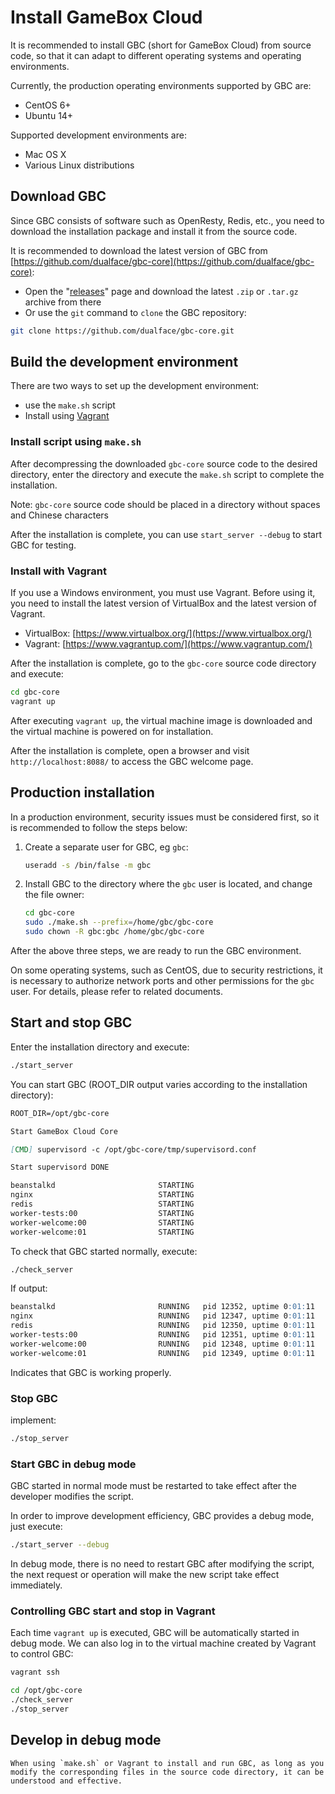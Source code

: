 # Install GameBox Cloud

It is recommended to install GBC (short for GameBox Cloud) from source code, so that it can adapt to different operating systems and operating environments.

Currently, the production operating environments supported by GBC are:

- CentOS 6+
-   Ubuntu 14+

Supported development environments are:

- Mac OS X
- Various Linux distributions


## Download GBC

Since GBC consists of software such as OpenResty, Redis, etc., you need to download the installation package and install it from the source code.

It is recommended to download the latest version of GBC from [https://github.com/dualface/gbc-core](https://github.com/dualface/gbc-core):

- Open the "[releases](https://github.com/dualface/gbc-core/releases)" page and download the latest `.zip` or `.tar.gz` archive from there
- Or use the `git` command to `clone` the GBC repository:

```bash
git clone https://github.com/dualface/gbc-core.git
```


## Build the development environment

There are two ways to set up the development environment:

- use the `make.sh` script
- Install using [Vagrant](https://www.vagrantup.com/)


### Install script using `make.sh`

After decompressing the downloaded `gbc-core` source code to the desired directory, enter the directory and execute the `make.sh` script to complete the installation.

Note: `gbc-core` source code should be placed in a directory without spaces and Chinese characters

After the installation is complete, you can use `start_server --debug` to start GBC for testing.


### Install with Vagrant

If you use a Windows environment, you must use Vagrant. Before using it, you need to install the latest version of VirtualBox and the latest version of Vagrant.

-   VirtualBox: [https://www.virtualbox.org/](https://www.virtualbox.org/)
-   Vagrant: [https://www.vagrantup.com/](https://www.vagrantup.com/)

After the installation is complete, go to the `gbc-core` source code directory and execute:

```bash
cd gbc-core
vagrant up
```

After executing `vagrant up`, the virtual machine image is downloaded and the virtual machine is powered on for installation.

After the installation is complete, open a browser and visit `http://localhost:8088/` to access the GBC welcome page.


## Production installation

In a production environment, security issues must be considered first, so it is recommended to follow the steps below:

1. Create a separate user for GBC, eg `gbc`:

    ```bash
    useradd -s /bin/false -m gbc
    ```

2. Install GBC to the directory where the `gbc` user is located, and change the file owner:

    ```bash
    cd gbc-core
    sudo ./make.sh --prefix=/home/gbc/gbc-core
    sudo chown -R gbc:gbc /home/gbc/gbc-core
    ```

After the above three steps, we are ready to run the GBC environment.

On some operating systems, such as CentOS, due to security restrictions, it is necessary to authorize network ports and other permissions for the `gbc` user. For details, please refer to related documents.


## Start and stop GBC

Enter the installation directory and execute:

```bash
./start_server
```

You can start GBC (ROOT_DIR output varies according to the installation directory):

```markdown
ROOT_DIR=/opt/gbc-core

Start GameBox Cloud Core

[CMD] supervisord -c /opt/gbc-core/tmp/supervisord.conf

Start supervisord DONE

beanstalkd                       STARTING
nginx                            STARTING
redis                            STARTING
worker-tests:00                  STARTING
worker-welcome:00                STARTING
worker-welcome:01                STARTING
```

To check that GBC started normally, execute:

```bash
./check_server
```

If output:

```markdown
beanstalkd                       RUNNING   pid 12352, uptime 0:01:11
nginx                            RUNNING   pid 12347, uptime 0:01:11
redis                            RUNNING   pid 12350, uptime 0:01:11
worker-tests:00                  RUNNING   pid 12351, uptime 0:01:11
worker-welcome:00                RUNNING   pid 12348, uptime 0:01:11
worker-welcome:01                RUNNING   pid 12349, uptime 0:01:11
```

Indicates that GBC is working properly.


### Stop GBC

implement:

```bash
./stop_server
```


### Start GBC in debug mode

GBC started in normal mode must be restarted to take effect after the developer modifies the script.

In order to improve development efficiency, GBC provides a debug mode, just execute:

```bash
./start_server --debug
```

In debug mode, there is no need to restart GBC after modifying the script, the next request or operation will make the new script take effect immediately.


### Controlling GBC start and stop in Vagrant

Each time `vagrant up` is executed, GBC will be automatically started in debug mode. We can also log in to the virtual machine created by Vagrant to control GBC:

```bash
vagrant ssh

cd /opt/gbc-core
./check_server
./stop_server
```


## Develop in debug mode

	When using `make.sh` or Vagrant to install and run GBC, as long as you modify the corresponding files in the source code directory, it can be understood and effective.
